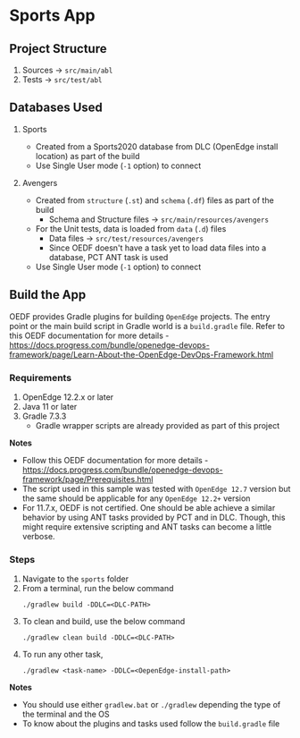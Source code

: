 # Sports App

## Project Structure
1. Sources  -> `src/main/abl`
1. Tests    -> `src/test/abl`

## Databases Used
1. Sports
    - Created from a Sports2020 database from DLC (OpenEdge install location) as part of the build 
    - Use Single User mode (`-1` option) to connect

1. Avengers
    - Created from `structure` (`.st`) and `schema` (`.df`) files as part of the build
        - Schema and Structure files -> `src/main/resources/avengers`
    - For the Unit tests, data is loaded from `data` (`.d`) files
        - Data files -> `src/test/resources/avengers`
        - Since OEDF doesn't have a task yet to load data files into a database, PCT ANT task is used
    - Use Single User mode (`-1` option) to connect

## Build the App
OEDF provides Gradle plugins for building `OpenEdge` projects. The entry point or the main build script in Gradle world is a `build.gradle` file. Refer to this OEDF documentation for more details - https://docs.progress.com/bundle/openedge-devops-framework/page/Learn-About-the-OpenEdge-DevOps-Framework.html

### Requirements
1. OpenEdge 12.2.x or later
1. Java 11 or later
1. Gradle 7.3.3
    - Gradle wrapper scripts are already provided as part of this project

**Notes**
- Follow this OEDF documentation for more details - https://docs.progress.com/bundle/openedge-devops-framework/page/Prerequisites.html
- The script used in this sample was tested with `OpenEdge 12.7` version but the same should be applicable for any `OpenEdge 12.2+` version
- For 11.7.x, OEDF is not certified. One should be able achieve a similar behavior by using ANT tasks provided by PCT and in DLC. Though, this might require extensive scripting and ANT tasks can become a little verbose.

### Steps
1. Navigate to the `sports` folder
1. From a terminal, run the below command
    ```
    ./gradlew build -DDLC=<DLC-PATH>
    ```
1. To clean and build, use the below command
    ```
    ./gradlew clean build -DDLC=<DLC-PATH>
    ```
1. To run any other task,
    ```
    ./gradlew <task-name> -DDLC=<OepenEdge-install-path>    
    ```

**Notes**
- You should use either `gradlew.bat` or `./gradlew` depending the type of the terminal and the OS
- To know about the plugins and tasks used follow the `build.gradle` file